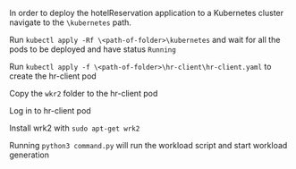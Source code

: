In order to deploy the hotelReservation application to a Kubernetes cluster navigate to the `\kubernetes` path.

Run `kubectl apply -Rf \<path-of-folder>\kubernetes` and wait for all the pods to be deployed and have status `Running`

Run `kubectl apply -f \<path-of-folder>\hr-client\hr-client.yaml` to create the hr-client pod

Copy the `wkr2` folder to the hr-client pod

Log in to hr-client pod

Install wrk2 with `sudo apt-get wrk2`

Running `python3 command.py` will run the workload script and start workload generation

